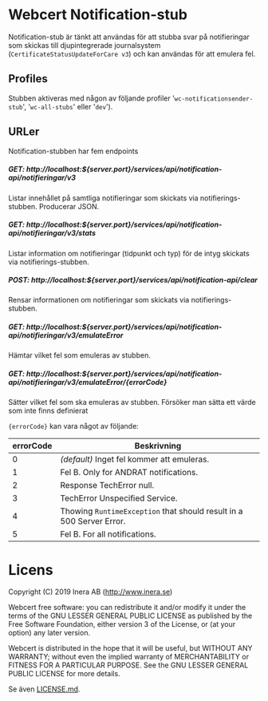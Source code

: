 # Webcert Notification-stub

Notification-stub är tänkt att användas för att stubba svar på notifieringar som skickas till djupintegrerade
journalsystem (```CertificateStatusUpdateForCare v3```) och kan användas för att emulera fel.

## Profiles
Stubben aktiveras med någon av följande profiler '```wc-notificationsender-stub```', '```wc-all-stubs```' eller '```dev```').
 
## URLer

Notification-stubben har fem endpoints
    
##### GET: http://localhost:${server.port}/services/api/notification-api/notifieringar/v3

Listar innehållet på samtliga notifieringar som skickats via notifierings-stubben.
Producerar JSON.

##### GET: http://localhost:${server.port}/services/api/notification-api/notifieringar/v3/stats

Listar information om notifieringar (tidpunkt och typ) för de intyg skickats via notifierings-stubben.

##### POST: http://localhost:${server.port}/services/api/notification-api/clear

Rensar informationen om notifieringar som skickats via notifierings-stubben. 

##### GET: http://localhost:${server.port}/services/api/notification-api/notifieringar/v3/emulateError

Hämtar vilket fel som emuleras av stubben. 

##### GET: http://localhost:${server.port}/services/api/notification-api/notifieringar/v3/emulateError/{errorCode}
    
Sätter vilket fel som ska emuleras av stubben. Försöker man sätta ett värde som inte finns definierat  

```{errorCode}``` kan vara något av följande:

| errorCode | Beskrivning |
| --- | --- |
| 0 | _(default)_ Inget fel kommer att emuleras. |
| 1 | Fel B. Only for ANDRAT notifications. |
| 2 | Response TechError null. |
| 3 | TechError Unspecified Service. |
| 4 | Thowing ```RuntimeException``` that should result in a 500 Server Error. |
| 5 | Fel B. For all notifications. |
    
# Licens

Copyright (C) 2019 Inera AB (http://www.inera.se)

Webcert free software: you can redistribute it and/or modify it under the terms of the GNU LESSER GENERAL PUBLIC LICENSE as published by the Free Software Foundation, either version 3 of the License, or (at your option) any later version.

Webcert is distributed in the hope that it will be useful, but WITHOUT ANY WARRANTY; without even the implied warranty of MERCHANTABILITY or FITNESS FOR A PARTICULAR PURPOSE.  See the GNU LESSER GENERAL PUBLIC LICENSE for more details.

Se även [LICENSE.md](https://github.com/sklintyg/common/blob/master/LICENSE.md).